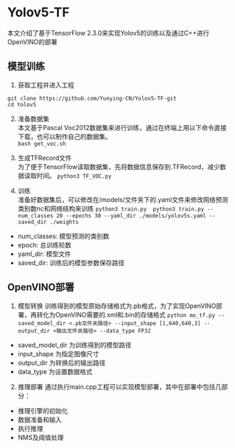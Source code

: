 # Yolov5-TF
本文介绍了基于TensorFlow 2.3.0来实现Yolov5的训练以及通过C++进行OpenVINO的部署




## 模型训练
1. 获取工程并进入工程         
```
git clone https://github.com/Yunying-CN/Yolov5-TF·git
cd Yolov5
```               

2. 准备数据集             
本文基于Pascal Voc2012数据集来进行训练，通过在终端上用以下命令直接下载，也可以制作自己的数据集。               
`bash get_voc.sh`                  

3. 生成TFRecord文件             
为了便于TensorFlow读取数据集，先将数据信息保存到.TFRecord，减少数据读取时间。
`python3 TF_VOC.py`            

4. 训练              
准备好数据集后，可以修改在/models/文件夹下的.yaml文件来修改网络预测类别数nc和网络结构来训练
`python3 train.py  python3 train.py --num_classes 20 --epochs 30 --yaml_dir ./models/yolov5s.yaml --saved_dir ./weights`   
- num_classes: 模型预测的类别数               
- epoch: 总训练轮数        
- yaml_dir: 模型文件           
- saved_dir: 训练后的模型参数保存路径                 



## OpenVINO部署
1. 模型转换
训练得到的模型原始存储格式为.pb格式，为了实现OpenVINO部署，再转化为OpenVINO需要的.xml和.bin的存储格式
`python mo_tf.py --saved_model_dir <.pb文件夹路径> --input_shape [1,640,640,3] --output_dir <输出文件夹路径> --data_type FP32`
- saved_model_dir 为训练得到的模型路径        
- input_shape 为指定图像尺寸          
- output_dir 为转换后的输出路径           
- data_type 为设置数据格式       

2. 推理部署
通过执行main.cpp工程可以实现模型部署，其中在部署中包括几部分：      
- 推理引擎的初始化
- 数据准备和输入
- 执行推理
- NMS及阈值处理




